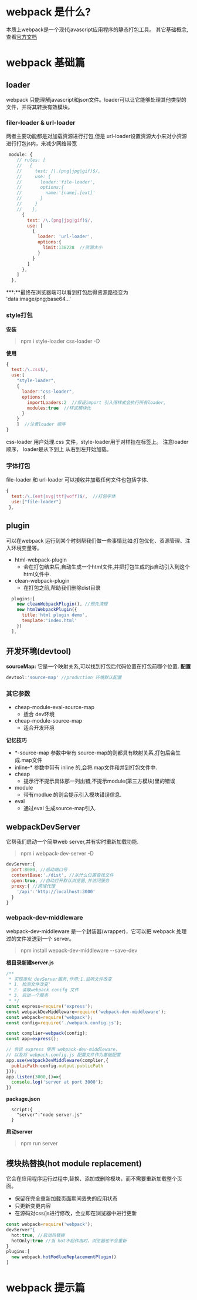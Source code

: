 # webpack 是什么?
本质上webpack是一个现代javascript应用程序的静态打包工具。
其它基础概念,查看[官方文档](https://webpack.docschina.org/concepts/)
# webpack 基础篇
## loader
webpack 只能理解javascript和json文件。loader可以让它能够处理其他类型的文件，并将其转换有效模块。

### filer-loader & url-loader
两者主要功能都是对加载资源进行打包,但是 url-loader设置资源大小来对小资源进行打包js内，来减少网络带宽
```javascript
 module: {
    // rules: [
    //   { 
    //     test: /\.(png|jpg|gif)$/, 
    //     use: {
    //       loader:'file-loader',
    //       options:{
    //         name:'[name].[ext]'
    //       }
    //     }
    //    },
      {
        test: /\.(png|jpg|gif)$/,
        use: [
          {
            loader: 'url-loader',
            options:{
              limit:138228  //资源大小
            }
          }
        ]
      },
    ]
  },
```
***:**最终在浏览器端可以看到打包后得资源路径变为 'data:image/png;base64...'
### style打包
**安装**
> npm i style-loader  css-loader -D

**使用**
```javascript
{
  test:/\.css$/,
  use:[
    "style-loader",
    {
      loader:"css-loader",
      options:{
        importLoaders:2  //保证import 引入得样式会执行所有loader,
        modules:true  //样式模块化
      }
    }
    ]  //注意loader 顺序
}
```
css-loader 用户处理.css 文件，style-loader用于对样挂在标签上。
注意loader顺序， loader是从下到上 从右到左开始加载。
### 字体打包
file-loader 和 url-loader 可以接收并加载任何文件也包括字体.
```javascript
{
  test:/\.(eot|svg|ttf|woff)$/,  //打包字体
  use:["file-loader"]
 },
```
## plugin
可以在webpack 运行到某个时刻帮我们做一些事情比如:打包优化、资源管理、注入环境变量等。
- html-webpack-plugin
  -  会在打包结束后,自动生成一个html文件,并把打包生成的js自动引入到这个html文件中.
- clean-webpack-plugin
  - 在打包之前,帮助我们删除dist目录
```javascript
  plugins:[
    new cleanWebpackPlugin(), //预先清理
    new htmlWebpackPlugin({
      title:'html plugin demo',
      template:'index.html'
    })
  ],
```
## 开发环境(devtool)
**sourceMap:**
它是一个映射关系,可以找到打包后代码位置在打包前哪个位置.
**配置**
```javascript
devtool:'source-map' //production 环境默认配置
```
### 其它参数
- cheap-module-eval-source-map
  - 适合 dev环境
- cheap-module-source-map
  - 适合开发环境

 **记忆技巧**
- *-source-map
  参数中带有 source-map的则都具有映射关系,打包后会生成.map文件
- inline-*
  参数中带有 inline 的,会将.map文件和并到打包文件中.
- cheap 
  - 提示行不提示具体那一列出错,不提示module(第三方模块)里的错误
- module
  - 带有modlue 的则会提示引入模块错误信息.
- eval
  - 通过eval 生成source-map引入.  
## webpackDevServer
它帮我们启动一个简单web server,并有实时重新加载功能.
> npm i webpack-dev-server -D

```javascript
devServer:{
  port:8080, //启动端口号
  contentBase:'./dist', //从什么位置查找文件
  open:true, //自动打开默认浏览器,并访问服务
  proxy:{ //跨域代理
    '/api':'http://localhost:3000'
  }
}
```
### webpack-dev-middleware
webpack-dev-middleware 是一个封装器(wrapper)，它可以把 webpack 处理过的文件发送到一个 server。

> npm install wepack-dev-middleware --save-dev

**根目录新建server.js**
```javascript
/**
 * 实现类似 devServer服务,作用:1.监听文件改变
 * 1. 检测文件改变'
 * 2. 读取webpack conifg 文件
 * 3. 启动一个服务
 * */
const express=require('express');
const webpackDevMiddleware=require('webpack-dev-middleware');
const webpack=require('webpack');
const config=require('./webpack.config.js');

const complier=webpack(config);
const app=express();

// 告诉 express 使用 webpack-dev-middleware，
// 以及将 webpack.config.js 配置文件作为基础配置
app.use(webpackDevMiddleware(complier,{
  publicPath:config.output.publicPath
}));
app.listen(3000,()=>{
  console.log('server at port 3000');
})
```
**package.json**
```
  script:{
    "server":"node server.js"    
  }
```
**启动server**
> npm run server
## 模块热替换(hot module replacement)
它会在应用程序运行过程中,替换、添加或删除模块，而不需要重新加载整个页面。
  - 保留在完全重新加载页面期间丢失的应用状态
  - 只更新变更内容
  - 在源码对css/js进行修改，会立即在浏览器中进行更新
 ```javascript
const webpack=require('webpack');
 devServer"{
   hot:true, //启动热替换
   hotOnly:true //当 hot不起作用时，浏览器也不会重新
 }
 plugins:[
   new webpack.hotModlueReplacementPlugin()
 ]
 ```
# webpack 提示篇